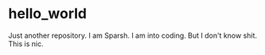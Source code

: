 # hello_world
Just another repository.
I am Sparsh. I am into coding. But I don't know shit.
This is nic.
